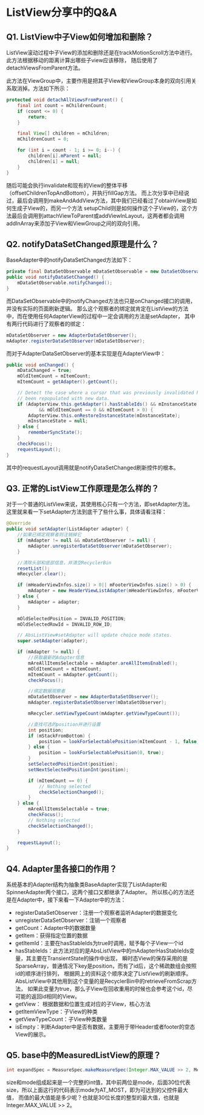 # ListView分享中的Q&A

## Q1. ListView中子View如何增加和删除？
ListView滚动过程中子View的添加和删除还是在trackMotionScroll方法中进行。此方法根据移动的距离计算出哪些子view应该移除，
随后使用了detachViewsFromParent方法。

此方法在ViewGroup中，主要作用是把其子View和ViewGroup本身的双向引用关系取消掉。方法如下所示：
```java
protected void detachAllViewsFromParent() {
    final int count = mChildrenCount;
    if (count <= 0) {
        return;
    }

    final View[] children = mChildren;
    mChildrenCount = 0;

    for (int i = count - 1; i >= 0; i--) {
        children[i].mParent = null;
        children[i] = null;
    }
}
```
随后可能会执行invalidate和现有的View的整体平移（offsetChildrenTopAndBottom），并执行fillGap方法。
而上次分享中已经说过，最后会调用到makeAndAddView方法，其中我们已经看过了obtainView是如何生成子View的，而另一个方法
setupChild则是如何操作这个子View的，这个方法最后会调用到attachViewToParent或addViewInLayout，这两者都会调用
addInArray来添加子View和ViewGroup之间的双向引用。

## Q2. notifyDataSetChanged原理是什么？
BaseAdapter中的notifyDataSetChanged方法如下：
```java
private final DataSetObservable mDataSetObservable = new DataSetObservable();
public void notifyDataSetChanged() {
    mDataSetObservable.notifyChanged();
}
```
而DataSetObservable中的notifyChanged方法也只是onChanged接口的调用，并没有实际的页面刷新逻辑。
那么这个观察者的绑定就肯定在ListView的方法中，而在使用任何AdapterView的过程中一定会调用的方法是setAdapter，
其中有两行代码进行了观察者的绑定：
```java
mDataSetObserver = new AdapterDataSetObserver();
mAdapter.registerDataSetObserver(mDataSetObserver);
```
而对于AdapterDataSetObserver的基本实现是在AdapterView中：
```java
public void onChanged() {
    mDataChanged = true;
    mOldItemCount = mItemCount;
    mItemCount = getAdapter().getCount();

    // Detect the case where a cursor that was previously invalidated has
    // been repopulated with new data.
    if (AdapterView.this.getAdapter().hasStableIds() && mInstanceState != null
            && mOldItemCount == 0 && mItemCount > 0) {
        AdapterView.this.onRestoreInstanceState(mInstanceState);
        mInstanceState = null;
    } else {
        rememberSyncState();
    }
    checkFocus();
    requestLayout();
}
```
其中的requestLayout调用就是notifyDataSetChanged刷新控件的根本。

## Q3. 正常的ListView工作原理是怎么样的？
对于一个普通的ListView来说，其使用核心只有一个方法，即setAdapter方法。
这里就来看一下setAdapter方法到底干了些什么事，具体请看注释：
```java
@Override
public void setAdapter(ListAdapter adapter) {
    //如果已绑定观察者则注销掉它
    if (mAdapter != null && mDataSetObserver != null) {
        mAdapter.unregisterDataSetObserver(mDataSetObserver);
    }

    //清除头部和底部信息，并清空RecyclerBin
    resetList();
    mRecycler.clear();

    if (mHeaderViewInfos.size() > 0|| mFooterViewInfos.size() > 0) {
        mAdapter = new HeaderViewListAdapter(mHeaderViewInfos, mFooterViewInfos, adapter);
    } else {
        mAdapter = adapter;
    }

    mOldSelectedPosition = INVALID_POSITION;
    mOldSelectedRowId = INVALID_ROW_ID;

    // AbsListView#setAdapter will update choice mode states.
    super.setAdapter(adapter);

    if (mAdapter != null) {
        //获取最新的Adapter信息
        mAreAllItemsSelectable = mAdapter.areAllItemsEnabled();
        mOldItemCount = mItemCount;
        mItemCount = mAdapter.getCount();
        checkFocus();

        //绑定数据观察者
        mDataSetObserver = new AdapterDataSetObserver();
        mAdapter.registerDataSetObserver(mDataSetObserver);

        mRecycler.setViewTypeCount(mAdapter.getViewTypeCount());

        //查找可选的position并进行设置
        int position;
        if (mStackFromBottom) {
            position = lookForSelectablePosition(mItemCount - 1, false);
        } else {
            position = lookForSelectablePosition(0, true);
        }
        setSelectedPositionInt(position);
        setNextSelectedPositionInt(position);

        if (mItemCount == 0) {
            // Nothing selected
            checkSelectionChanged();
        }
    } else {
        mAreAllItemsSelectable = true;
        checkFocus();
        // Nothing selected
        checkSelectionChanged();
    }

    requestLayout();
}
```

## Q4. Adapter里各接口的作用？
系统基本的Adapter结构为抽象类BaseAdapter实现了ListAdapter和SpinnerAdapter两个接口，这两个接口又都继承了Adapter。
所以核心的方法还是在Adapter中，接下来看一下Adapter中的方法：

- registerDataSetObserver：注册一个观察者监听Adapter的数据变化
- unregisterDataSetObserver：注销一个观察者
- getCount：Adapter中的数据数量
- getItem：获得指定位置的数据
- getItemId：主要在hasStableIds为true时调用，赋予每个子View一个id
- hasStableIds：此方法对应的是AbsListView中的mAdapterHasStableIds变量，其主要在TransientState的操作中出现，
瞬时态View的保存采用的是SparseArray，普通情况下key是position，而有了id后，这个稀疏数组会按照id的顺序进行排列，
根据网上的资料这个顺序决定了ListView的刷新顺序。AbsListView中其他用到这个变量的是RecyclerBin中的retrieveFromScrap方法，
如果此变量为true，那么子View在回收重用的时候也会参考这个id，尽可能的返回id相同的View。
- getView： 根据数据和位置生成对应的子View，核心方法
- getItemViewType：子View的种类
- getViewTypeCount：子View种类数量
- isEmpty：判断Adapter中是否有数据，主要用于带Header或者footer的空态View的展示。

## Q5. base中的MeasuredListView的原理？
```java
int expandSpec = MeasureSpec.makeMeasureSpec(Integer.MAX_VALUE >> 2, MeasureSpec.AT_MOST);
```
size和mode组成起来是一个完整的int值，其中前两位是mode，后面30位代表size，所以上面这行的代码表示mode为AT_MOST，即为可达到的父控件最大值，
而值的最大值能是多少呢？也就是30位长度的整型的最大值，也就是Integer.MAX_VALUE >> 2。
